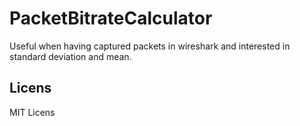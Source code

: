 # PacketBitrateCalculator
Useful when having captured packets in wireshark and interested in standard deviation and mean.

## Licens
MIT Licens
